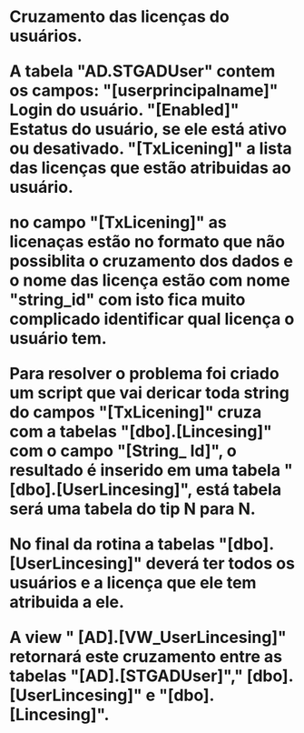 <h1>Cruzamento das licenças do usuários.<h1\>

A tabela "AD.STGADUser" contem os campos: 
    "[userprincipalname]" Login do usuário.
    "[Enabled]" Estatus do usuário, se ele está ativo ou desativado.
    "[TxLicening]" a lista das licenças que estão atribuidas ao usuário.

no campo "[TxLicening]" as licenaças estão no formato que não possiblita o cruzamento dos dados e o nome das licença estão com nome "string_id" com isto fica muito complicado identificar qual licença o usuário tem.

Para resolver o problema foi criado um script que vai dericar toda string do campos "[TxLicening]" cruza com a tabelas "[dbo].[Lincesing]" com o campo "[String_ Id]", o resultado é inserido em uma tabela "[dbo].[UserLincesing]", está tabela será uma tabela do tip N para N.

No final da rotina a tabelas "[dbo].[UserLincesing]" deverá ter todos os usuários e a licença que ele tem atribuida a ele.

A view " [AD].[VW_UserLincesing]" retornará este cruzamento entre as tabelas "[AD].[STGADUser]"," [dbo].[UserLincesing]" e "[dbo].[Lincesing]".


